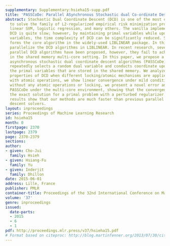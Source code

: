 ```yaml
---
supplementary: Supplementary:hsieha15-supp.pdf
title: 'PASSCoDe: Parallel ASynchronous Stochastic dual Co-ordinate Descent'
abstract: Stochastic Dual Coordinate Descent (DCD) is one of the most efficient ways
  to solve the family of L2-regularized empirical risk minimization problems, including
  linear SVM, logistic regression, and many others. The vanilla implementation of
  DCD is quite slow; however, by maintaining primal variables while updating dual
  variables, the time complexity of DCD can be significantly reduced. Such a strategy
  forms the core algorithm in the widely-used LIBLINEAR package. In this paper, we
  parallelize the DCD algorithms in LIBLINEAR. In recent research, several synchronized
  parallel DCD algorithms have been proposed, however, they fail to achieve good speedup
  in the shared memory multi-core setting. In this paper, we propose a family of parallel
  asynchronous stochastic dual coordinate descent algorithms (PASSCoDe). Each thread
  repeatedly selects a random dual variable and conducts coordinate updates using
  the primal variables that are stored in the shared memory. We analyze the convergence
  properties of DCD when different locking/atomic mechanisms are applied. For implementation
  with atomic operations, we show linear convergence under mild conditions. For implementation
  without any atomic operations or locking, we present a novel error analysis for
  PASSCoDe under the multi-core environment, showing that the converged solution is
  the exact solution for a primal problem with a perturbed regularizer. Experimental
  results show that our methods are much faster than previous parallel coordinate
  descent solvers.
layout: inproceedings
series: Proceedings of Machine Learning Research
id: hsieha15
month: 0
firstpage: 2370
lastpage: 2379
page: 2370-2379
sections: 
author:
- given: Cho-Jui
  family: Hsieh
- given: Hsiang-Fu
  family: Yu
- given: Inderjit
  family: Dhillon
date: 2015-06-01
address: Lille, France
publisher: PMLR
container-title: Proceedings of the 32nd International Conference on Machine Learning
volume: '37'
genre: inproceedings
issued:
  date-parts:
  - 2015
  - 6
  - 1
pdf: http://proceedings.mlr.press/v37/hsieha15.pdf
# Format based on citeproc: http://blog.martinfenner.org/2013/07/30/citeproc-yaml-for-bibliographies/
---
```

